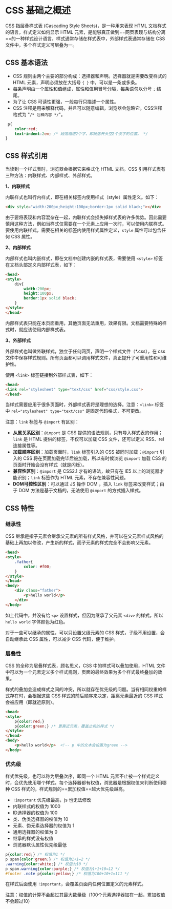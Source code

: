 # CSS 基础之概述

CSS 指层叠样式表 (Cascading Style Sheets)，是一种用来表现 HTML 文档样式的语言，样式定义如何显示 HTML 元素，是能够真正做到==网页表现与结构分离==的一种样式设计语言。样式通常存储在样式表中，外部样式表通常存储在 CSS 文件中，多个样式定义可层叠为一。

## CSS 基本语法

* CSS 规则由两个主要的部分构成：选择器和声明。选择器就是需要改变样式的 HTML 元素，声明必须放在大括号 `{ }` 中，可以是一条或多条。
* 每条声明由一个属性和值组成，属性和值用冒号分隔，每条语句以分号 `;` 结尾。
* 为了让 CSS 可读性更强，一般每行只描述一个属性。
* CSS 注释是用来解释代码，并且可以随意编辑，浏览器会忽略它。CSS注释格式为 "`/* 注释内容 */`"。

```css
 p{
    color:red;
    text-indent:2em; /* 段落缩进2个字，即段落开头空2个汉字的位置。 */
}
```

## CSS 样式引用

当读到一个样式表时，浏览器会根据它来格式化 HTML 文档。CSS 引用样式表有三种方法：内联样式、内部样式、外部样式。

**1、内联样式**

内联样式也叫行内样式，即在相关标签内使用样式（style）属性定义。如下：

```html
<div style="width:200px;height:100px;border:1px solid black;"></div>
```

由于要将表现和内容混杂在一起，内联样式会损失掉样式表的许多优势。因此需要慎用这种方法，例如当样式仅需要在一个元素上应用一次时，可以使用内联样式。要使用内联样式，需要在相关的标签内使用样式属性定义，`style` 属性可以包含任何 CSS 属性。

**2、内部样式**

内部样式也叫内嵌样式，即在文档中创建内嵌的样式表，需要使用 `<style>` 标签在文档头部定义内部样式表，如下：

```html
<head>
<style>
    div{
        width:200px;
        height:100px;
        border:1px solid black;
    }
</style>
</head>
```

内部样式表只能在本页面重用，其他页面无法重用，效果有限。文档需要特殊的样式时，就应该使用内部样式表。

**3、外部样式**

外部样式也叫做外联样式，独立于任何网页，声明一个样式文件（*.css），在 css 文件中保存样式规则。所有页面都可以调用样式文件，真正提升了可重用性和可维护性。

使用 `<link>` 标签链接到外部样式表，如下：

```html
<head>
<link rel="stylesheet" type="text/css" href="css/style.css">
</head>
```

当样式需要应用于很多页面时，外部样式表将是理想的选择。注意：`<link>` 标签中 `rel="stylesheet" type="text/css"` 是固定代码格式，不可更改。

注意：`link` 标签与 `@import` 有区别：

* **从属关系区别**：`@import` 是 CSS 提供的语法规则，只有导入样式表的作用；`link` 是 HTML 提供的标签，不仅可以加载 CSS 文件，还可以定义 RSS、rel 连接属性等。
* **加载顺序区别**：加载页面时，`link` 标签引入的 CSS 被同时加载；`@import` 引入的 CSS 将在页面加载完毕后被加载，所以有时候浏览 `@import` 加载 CSS 的页面时开始会没有样式（就是闪烁）。
* **兼容性区别**：`@import` 是 CSS2.1 才有的语法，故只有在 IE5 以上的浏览器才能识别；`link` 标签作为 HTML 元素，不存在兼容性问题。
* **DOM可控性区别**：可以通过 JS 操作 DOM ，插入 `link` 标签来改变样式；由于 DOM 方法是基于文档的，无法使用 `@import` 的方式插入样式。

## CSS 特性

### 继承性

CSS 继承是指子元素会继承父元素的所有样式风格，并可以在父元素样式风格的基础上再加以修改，产生新的样式，而子元素的样式完全不会影响父元素。

```html
<head>
<style>
    .father{
        color: #f00;
    }
</style>
</head>
<body>
    <div class="father">
        <p>hello world</p>
    </div>
</body>
```

如上代码中，并没有给 `<p>` 设置样式，但因为继承了父元素 `<div>` 的样式，所以 `hello world` 字体颜色为红色。

对于一些可以继承的属性，可以只设置父级元素的 CSS 样式，子级不用设置，会自动继承此 CSS 属性，可以减少 CSS 代码，便于维护。

### 层叠性

CSS 的全称为层叠样式表，顾名思义，CSS 中的样式可以叠加使用，HTML 文件中可以为一个元素定义多个样式规则，页面的最终效果为多个样式最终叠加的效果。

样式的叠加会造成样式之间的冲突，所以就存在优先级的问题。当有相同权重的样式存在时，会根据这些 CSS 样式的前后顺序来决定，距离元素最近的 CSS 样式会被应用（即就近原则）。

```html
<head>
<style>
    p{color:red;}
    p{color:green;} /* 更靠近元素，覆盖之前的样式 */
</style>
</head>
<body>
    <p>hello world</p>  <!-- p 中的文本会设置为green -->
</body>
```

### 优先级

样式优先级，也可以称为层叠次序，即同一个 HTML 元素不止被一个样式定义时，会优先使用哪个样式。每个选择器都有权值，浏览器是根据权值来判断使用哪种 CSS 样式的，样式规则的==累加权值==越大优先级越高。

* `!important` 优先级最高，js 也无法修改
* 内联样式的权值为 1000
* ID选择器的权值为 100
* 类、伪类选择器的权值为 10
* 元素、伪元素选择器的权值为 1
* 通用选择器的权值为 0
* 继承的样式没有权值
* 浏览器默认属性优先级最低

```css
p{color:red;} /* 权值为1 */
p span{color:green;} /* 权值为1+1=2 */
.warning{color:white;} /* 权值为10 */
p span.warning{color:purple;} /* 权值为1+1+10=12 */
#footer .note p{color:yellow;} /* 权值为100+10+1=111 */
```

在样式后面使用 `!important`，会覆盖页面内任何位置定义的元素样式。

注意：权值的计算不会超过其最大数量级（100个元素选择器加在一起，累加权值不会超过10）